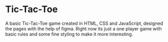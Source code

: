 # Tic-Tac-Toe

A basic Tic-Tac-Toe game created in HTML, CSS and JavaScript, designed the pages with the help of figma. Right now its just a one player game with basic rules and some fine styling to make it more interesting.
